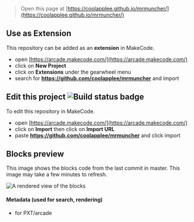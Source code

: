  


> Open this page at [https://coolapplee.github.io/mrmuncher/](https://coolapplee.github.io/mrmuncher/)

## Use as Extension

This repository can be added as an **extension** in MakeCode.

* open [https://arcade.makecode.com/](https://arcade.makecode.com/)
* click on **New Project**
* click on **Extensions** under the gearwheel menu
* search for **https://github.com/coolapplee/mrmuncher** and import

## Edit this project ![Build status badge](https://github.com/coolapplee/mrmuncher/workflows/MakeCode/badge.svg)

To edit this repository in MakeCode.

* open [https://arcade.makecode.com/](https://arcade.makecode.com/)
* click on **Import** then click on **Import URL**
* paste **https://github.com/coolapplee/mrmuncher** and click import

## Blocks preview

This image shows the blocks code from the last commit in master.
This image may take a few minutes to refresh.

![A rendered view of the blocks](https://github.com/coolapplee/mrmuncher/raw/master/.github/makecode/blocks.png)

#### Metadata (used for search, rendering)

* for PXT/arcade
<script src="https://makecode.com/gh-pages-embed.js"></script><script>makeCodeRender("{{ site.makecode.home_url }}", "{{ site.github.owner_name }}/{{ site.github.repository_name }}");</script>
